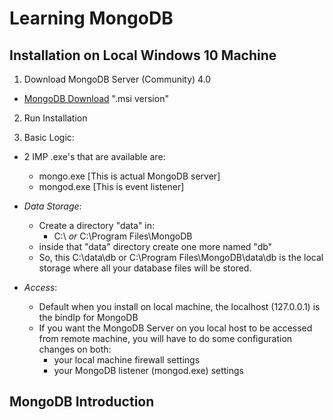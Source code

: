 # Learning MongoDB

## Installation on Local Windows 10 Machine

1. Download MongoDB Server (Community) 4.0

- [MongoDB Download](https://www.mongodb.com/download-center/community) ".msi version"

2. Run Installation

3. Basic Logic:

-   2 IMP .exe's that are available are:
    - mongo.exe [This is actual MongoDB server]
    - mongod.exe [This is event listener]

-   _Data Storage_:
    - Create a directory "data" in:
        -  C:\ *or* C:\Program Files\MongoDB
    - inside that "data" directory create one more named "db"
    - So, this C:\data\db or C:\Program Files\MongoDB\data\db is the local storage where all your database files will be stored.

- _Access_:
    - Default when you install on local machine, the localhost (127.0.0.1) is the bindIp for MongoDB
    - If you want the MongoDB Server on you local host to be accessed from remote machine, you will have to do some configuration changes on both:
        - your local machine firewall settings
        - your MongoDB listener (mongod.exe) settings



## MongoDB Introduction


